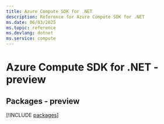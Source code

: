 ```yaml
---
title: Azure Compute SDK for .NET
description: Reference for Azure Compute SDK for .NET
ms.date: 06/03/2025
ms.topic: reference
ms.devlang: dotnet
ms.service: compute
---
```

# Azure Compute SDK for .NET - preview
## Packages - preview
[!INCLUDE [packages](compute-index.md)]